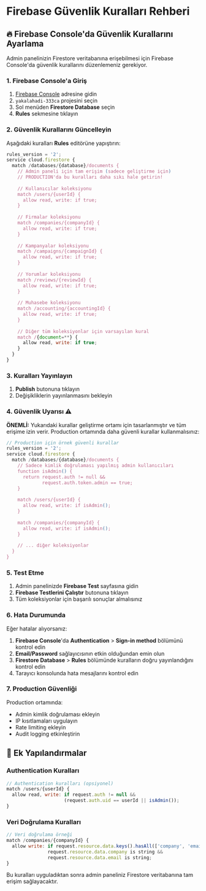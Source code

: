 # Firebase Güvenlik Kuralları Rehberi

## 🔥 Firebase Console'da Güvenlik Kurallarını Ayarlama

Admin panelinizin Firestore veritabanına erişebilmesi için Firebase Console'da güvenlik kurallarını düzenlemeniz gerekiyor.

### 1. Firebase Console'a Giriş
1. [Firebase Console](https://console.firebase.google.com/) adresine gidin
2. `yakalahadi-333ca` projesini seçin
3. Sol menüden **Firestore Database** seçin
4. **Rules** sekmesine tıklayın

### 2. Güvenlik Kurallarını Güncelleyin

Aşağıdaki kuralları **Rules** editörüne yapıştırın:

```javascript
rules_version = '2';
service cloud.firestore {
  match /databases/{database}/documents {
    // Admin paneli için tam erişim (sadece geliştirme için)
    // PRODUCTION'da bu kuralları daha sıkı hale getirin!
    
    // Kullanıcılar koleksiyonu
    match /users/{userId} {
      allow read, write: if true;
    }
    
    // Firmalar koleksiyonu
    match /companies/{companyId} {
      allow read, write: if true;
    }
    
    // Kampanyalar koleksiyonu
    match /campaigns/{campaignId} {
      allow read, write: if true;
    }
    
    // Yorumlar koleksiyonu
    match /reviews/{reviewId} {
      allow read, write: if true;
    }
    
    // Muhasebe koleksiyonu
    match /accounting/{accountingId} {
      allow read, write: if true;
    }
    
    // Diğer tüm koleksiyonlar için varsayılan kural
    match /{document=**} {
      allow read, write: if true;
    }
  }
}
```

### 3. Kuralları Yayınlayın
1. **Publish** butonuna tıklayın
2. Değişikliklerin yayınlanmasını bekleyin

### 4. Güvenlik Uyarısı ⚠️

**ÖNEMLİ:** Yukarıdaki kurallar geliştirme ortamı için tasarlanmıştır ve tüm erişime izin verir. Production ortamında daha güvenli kurallar kullanmalısınız:

```javascript
// Production için örnek güvenli kurallar
rules_version = '2';
service cloud.firestore {
  match /databases/{database}/documents {
    // Sadece kimlik doğrulaması yapılmış admin kullanıcıları
    function isAdmin() {
      return request.auth != null && 
             request.auth.token.admin == true;
    }
    
    match /users/{userId} {
      allow read, write: if isAdmin();
    }
    
    match /companies/{companyId} {
      allow read, write: if isAdmin();
    }
    
    // ... diğer koleksiyonlar
  }
}
```

### 5. Test Etme

1. Admin panelinizde **Firebase Test** sayfasına gidin
2. **Firebase Testlerini Çalıştır** butonuna tıklayın
3. Tüm koleksiyonlar için başarılı sonuçlar almalısınız

### 6. Hata Durumunda

Eğer hatalar alıyorsanız:

1. **Firebase Console**'da **Authentication** > **Sign-in method** bölümünü kontrol edin
2. **Email/Password** sağlayıcısının etkin olduğundan emin olun
3. **Firestore Database** > **Rules** bölümünde kuralların doğru yayınlandığını kontrol edin
4. Tarayıcı konsolunda hata mesajlarını kontrol edin

### 7. Production Güvenliği

Production ortamında:
- Admin kimlik doğrulaması ekleyin
- IP kısıtlamaları uygulayın
- Rate limiting ekleyin
- Audit logging etkinleştirin

## 🔧 Ek Yapılandırmalar

### Authentication Kuralları
```javascript
// Authentication kuralları (opsiyonel)
match /users/{userId} {
  allow read, write: if request.auth != null && 
                     (request.auth.uid == userId || isAdmin());
}
```

### Veri Doğrulama Kuralları
```javascript
// Veri doğrulama örneği
match /companies/{companyId} {
  allow write: if request.resource.data.keys().hasAll(['company', 'email']) &&
               request.resource.data.company is string &&
               request.resource.data.email is string;
}
```

Bu kuralları uyguladıktan sonra admin paneliniz Firestore veritabanına tam erişim sağlayacaktır. 